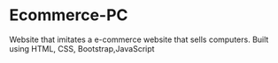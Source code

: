 # Ecommerce-PC

Website that imitates a e-commerce website that sells computers.
Built using HTML, CSS, Bootstrap,JavaScript
